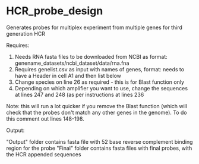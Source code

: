 # HCR_probe_design
Generates probes for multiplex experiment from multiple genes for third generation HCR

Requires:
1. Needs RNA fasta files to be downloaded from NCBI as format: genename_datasets/ncbi_dataset/data/rna.fna
2. Requires genelist.csv as input with names of genes, format: needs to have a Header in cell A1 and then list below 
3. Change species on line 26 as required - this is for Blast function only 
4. Depending on which amplifier you want to use, change the sequences at lines 247 and 248 (as per instructions at lines 236

Note: this will run a lot quicker if you remove the Blast function (which will check that the probes don't match any other genes in the genome). To do this comment out lines 148-198.

Output: 

"Output" folder contains fasta file with 52 base reverse complement binding region for the probe
"Final" folder contains fasta files with final probes, with the HCR appended sequences
